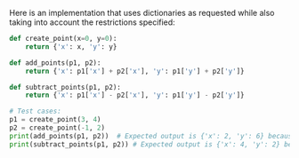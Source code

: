Here is an implementation that uses dictionaries as requested while also taking into account the restrictions specified:

```python
def create_point(x=0, y=0):
    return {'x': x, 'y': y}

def add_points(p1, p2):
    return {'x': p1['x'] + p2['x'], 'y': p1['y'] + p2['y']}

def subtract_points(p1, p2):
    return {'x': p1['x'] - p2['x'], 'y': p1['y'] - p2['y']}

# Test cases:
p1 = create_point(3, 4)
p2 = create_point(-1, 2)
print(add_points(p1, p2))  # Expected output is {'x': 2, 'y': 6} because of p1 + p2.
print(subtract_points(p1, p2)) # Expected output is {'x': 4, 'y': 2} because of p1 - p2.
```